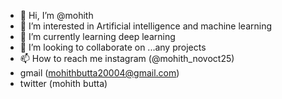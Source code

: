 - 👋 Hi, I’m @mohith
- 👀 I’m interested in Artificial intelligence and machine learning 
- 🌱 I’m currently learning deep learning 
- 💞️ I’m looking to collaborate on ...any projects
- 📫 How to reach me instagram (@mohith_novoct25)
- gmail (mohithbutta20004@gmail.com)
- twitter (mohith butta)

<!---
mohithnovoct/mohithnovoct is a ✨ special ✨ repository because its `README.md` (this file) appears on your GitHub profile.
You can click the Preview link to take a look at your changes.
--->
